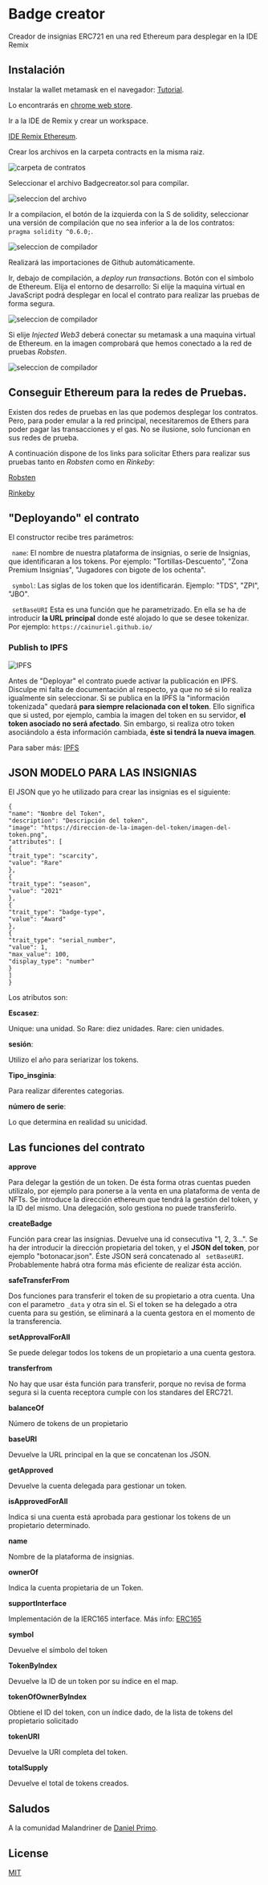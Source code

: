 # Badge creator
Creador de insignias ERC721 en una red Ethereum para desplegar en la IDE Remix

## Instalación

Instalar la wallet metamask en el navegador: [Tutorial](https://etherworld.co/2019/07/07/install-metamask-on-brave-browser/).

Lo encontrarás en 
 [chrome web store](https://chrome.google.com/webstore/detail/metamask/nkbihfbeogaeaoehlefnkodbefgpgknn?hl=es).


Ir a la IDE de Remix y crear un workspace.

 [IDE Remix Ethereum](https://remix.ethereum.org/).

Crear los archivos en la carpeta contracts en la misma raiz.

 ![](img/carpeta-contracts.png "carpeta de contratos")

Seleccionar el archivo Badgecreator.sol para compilar.

![](img/seleccion-archivo.png "seleccion del archivo")

Ir a compilacion, el botón de la izquierda con la S de solidity, seleccionar una versión de compilación que no sea inferior a la de los contratos: ``` pragma solidity ^0.6.0;```.

![](img/seleccion-compilador.png "seleccion de compilador")

Realizará las importaciones de Github automáticamente. 

Ir, debajo de compilación, a _deploy run transactions_. Botón con el símbolo de Ethereum.
Elija el entorno de desarrollo:
Si elije la maquina virtual en JavaScript podrá desplegar en local el contrato para realizar las pruebas de forma segura. 

![](img/entorno-javascript.png "seleccion de compilador")

Si elije _Injected Web3_ deberá conectar su metamask a una maquina virtual de Ethereum. en la imagen comprobará que hemos conectado a la red de pruebas _Robsten_. 

![](img/entorno-injected-Web3.png "seleccion de compilador")


## Conseguir Ethereum para la redes de Pruebas.

Existen dos redes de pruebas en las que podemos desplegar los contratos. Pero, para poder emular a la red principal, necesitaremos de Ethers para poder pagar las transacciones y el gas. No se ilusione, solo funcionan en sus redes de prueba.

A continuación dispone de los links para solicitar Ethers para realizar sus pruebas tanto en _Robsten_ como en _Rinkeby_:

 [Robsten](https://faucet.ropsten.be/)

  [Rinkeby](https://faucet.rinkeby.io/)

## "Deployando" el contrato

El constructor recibe tres parámetros:

``` name```:
El nombre de nuestra plataforma de insignias, o serie de Insignias, que identificaran a los tokens.
Por ejemplo: "Tortillas-Descuento", "Zona Premium Insignias", "Jugadores con bigote de los ochenta".

``` symbol```: Las siglas de los token que los identificarán. Ejemplo: "TDS", "ZPI", "JBO".

``` setBaseURI``` Esta es una función que he parametrizado. En ella se ha de introducir __la URL principal__ donde esté alojado lo que se desee tokenizar. Por ejemplo: ```https://cainuriel.github.io/ ```
### Publish to IPFS

![](img/ipfs.png "IPFS")

Antes de "Deployar" el contrato puede activar la publicación en IPFS. Disculpe mi falta de documentación al respecto, ya que no sé si lo realiza igualmente sin seleccionar. Si se publica
en la IPFS la "información tokenizada" quedará __para siempre relacionada con el token__.
Ello significa que si usted, por ejemplo, cambia la imagen del token en su servidor, __el token asociado no será afectado__. Sin embargo, si realiza otro token asociándolo a ésta información cambiada, __éste si tendrá la nueva imagen__. 

Para saber más:
[IPFS](https://ipfs.io//)

## JSON MODELO PARA LAS INSIGNIAS

El JSON que yo he utilizado para crear las insignias es el siguiente:
``` 
{
"name": "Nombre del Token",
"description": "Descripción del token",
"image": "https://direccion-de-la-imagen-del-token/imagen-del-token.png",
"attributes": [
{
"trait_type": "scarcity",
"value": "Rare"
},
{
"trait_type": "season",
"value": "2021"
},
{
"trait_type": "badge-type",
"value": "Award"
},
{
"trait_type": "serial_number",
"value": 1,
"max_value": 100,
"display_type": "number"
}
]
}

```
Los atributos son:

__Escasez__: 

Unique: una unidad. So Rare: diez unidades. Rare: cien unidades.

__sesión__:  

Utilizo el año para seriarizar los tokens.  

__Tipo_insginia__: 

Para realizar diferentes categorias. 

__número de serie__: 

Lo que determina en realidad su unicidad. 


## Las funciones del contrato

__approve__

Para delegar la gestión de un token. De ésta forma otras cuentas pueden utilizalo, por ejemplo para ponerse a la venta en una plataforma de venta de NFTs. Se introduce la dirección ethereum que tendrá la gestión del token, y la ID del mismo. Una delegación, solo gestiona no puede transferirlo.

__createBadge__

Función para crear las insignias. Devuelve una id consecutiva "1, 2, 3...". 
Se ha der introducir la dirección propietaria del token, y el __JSON del token__, por ejemplo "botonacar.json". Éste JSON será concatenado al ``` setBaseURI```. 
Probablemente habrá otra forma más eficiente de realizar ésta acción.

__safeTransferFrom__

Dos funciones para transferir el token de su propietario a otra cuenta. Una con el parametro ```_data``` y otra sin el. Si el token se ha delegado a otra cuenta para su gestión, se eliminará a la cuenta gestora en el momento de la transferencia. 

__setApprovalForAll__

Se puede delegar todos los tokens de un propietario a una cuenta gestora. 

__transferfrom__ 

No hay que usar ésta función para transferir, porque no revisa de forma segura si la cuenta receptora cumple con los standares del ERC721. 

__balanceOf__ 

Número de tokens de un propietario

__baseURI__

Devuelve la URL principal en la que se concatenan los JSON. 

__getApproved__

Devuelve la cuenta delegada para gestionar un token.

__isApprovedForAll__

Indica si una cuenta está aprobada para gestionar los tokens de un propietario determinado.

__name__

Nombre de la plataforma de insignias.

__ownerOf__

Indica la cuenta propietaria de un Token. 

__supportInterface__

Implementación de la IERC165 interface.
Más info:
 [ERC165](https://docs.openzeppelin.com/contracts/3.x/api/introspection#IERC165)

__symbol__

Devuelve el símbolo del token

__TokenByIndex__

Devuelve la ID de un token por su índice en el map.

__tokenOfOwnerByIndex__

Obtiene el ID del token, con un índice dado, de la lista de tokens del propietario solicitado

__tokenURI__

Devuelve la URI completa del token. 

__totalSupply__

Devuelve el total de tokens creados.

## Saludos
A la comunidad Malandriner de  [Daniel Primo](https://www.danielprimo.io/).

## License
[MIT](https://choosealicense.com/licenses/mit/)
